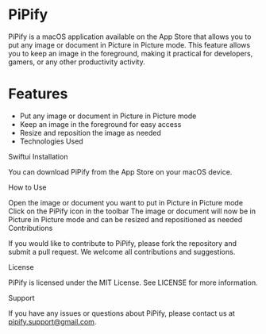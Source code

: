 # PiPify

PiPify is a macOS application available on the App Store that allows you to put any image or document in Picture in Picture mode. This feature allows you to keep an image in the foreground, making it practical for developers, gamers, or any other productivity activity.

# Features

- Put any image or document in Picture in Picture mode
- Keep an image in the foreground for easy access
- Resize and reposition the image as needed
- Technologies Used

Swiftui
Installation

You can download PiPify from the App Store on your macOS device.

How to Use

Open the image or document you want to put in Picture in Picture mode
Click on the PiPify icon in the toolbar
The image or document will now be in Picture in Picture mode and can be resized and repositioned as needed
Contributions

If you would like to contribute to PiPify, please fork the repository and submit a pull request. We welcome all contributions and suggestions.

License

PiPify is licensed under the MIT License. See LICENSE for more information.

Support

If you have any issues or questions about PiPify, please contact us at pipify.support@gmail.com.
